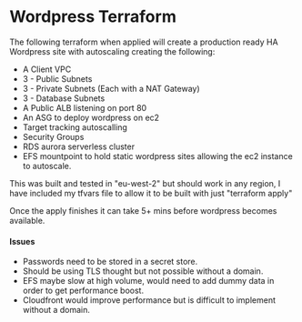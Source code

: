 # Wordpress Terraform



The following terraform when applied will create a production ready HA Wordpress site with autoscaling
creating the following:

* A Client VPC
* 3 - Public Subnets
* 3 - Private Subnets (Each with a NAT Gateway)
* 3 - Database Subnets
* A Public ALB listening on port 80
* An ASG to deploy wordpress on ec2
* Target tracking autoscalling
* Security Groups
* RDS aurora serverless cluster
* EFS mountpoint to hold static wordpress sites allowing the ec2 instance to autoscale.

This was built and tested in "eu-west-2" but should work in any region,
I have included my tfvars file to allow it to be built with just "terraform apply"

Once the apply finishes it can take 5+ mins before wordpress becomes available.

#### Issues
* Passwords need to be stored in a secret store.
* Should be using TLS thought but not possible without a domain.
* EFS maybe slow at high volume, would need to add dummy data in order to get performance boost.
* Cloudfront would improve performance but is difficult to implement without a domain.
